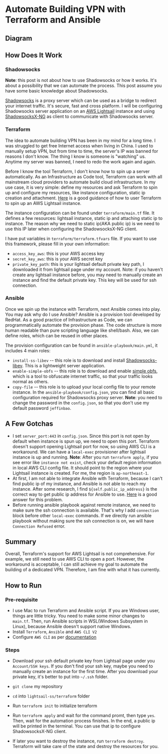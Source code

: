 # Automate Building VPN with Terraform and Ansible

## Diagram

## How Does It Work

### Shadowsocks

**Note**: this post is not about how to use Shadowsocks or how it works. It's about a possibility that we can automate the process. This post assume you have some basic knowledge about Shadowsocks.

[Shadowsocks](https://shadowsocks.org/en/index.html) is a proxy server which can be used as a bridge to redirect your internet traffic. It's secure, fast and cross platform. I will be configuring Shadowsocks server application on an [AWS Lightsail](https://aws.amazon.com/lightsail/) instance and using [ShadowsocksX-NG](https://github.com/shadowsocks/ShadowsocksX-NG/releases) as client to communicate with Shadowsocks server.

### Terraform

The idea to automate building VPN has been in my mind for a long time. I was struggled to get free Internet access when living in China. I used to manually setup VPN, but from time to time, the server's IP was banned for reasons I don't know. The thing I know is someone is "watching" us. Anytime my server was banned, I need to redo the work again and again. 

Before I know the tool Terraform, I don't know how to spin up a server automatically. As an Infrastructure as Code tool, Terraform can work with all mainstream cloud providers to automate build cloud infrastructure. In my use case, it is very simple: define my resources and ask Terraform to spin up and configure my resources, like instance configuration, static ip creation and attachment. [Here](https://www.terraform.io/docs/providers/aws/r/lightsail_instance.html) is a good guidance of how to user Terraform to spin up an AWS Lightsail instance.

The instance configuration can be found under `terraform/main.tf` file. It defines a few resources: lightsail instance, static ip and attaching static ip to instance. The reason why we need to static ip(AKA public ip) is we need to use this IP later when configuring the ShadowsocksX-NG client.

I have put variables in  `terraform/terraform.tfvars` file. If you want to use this framework, please fill in your own information:

- `access_key_aws`: this is your AWS access key
- `secret_key_aws`: this is your AWS secret key
- `private_key_path`: this is your lightsail default private key path, I downloaded it from lightsail page under my account. Note: if you haven't create any lightsail instance before, you may need to manually create an instance and find the default private key. This key will be used for ssh connection.

### Ansible

Once we spin up the instance with Terraform, next Ansible comes into play. You may ask why do I use Ansible? Ansible is a provision tool developed by RedHat. As a good practice of Infrastructure as Code, we can programmatically automate the provision phase. The code structure is more human readable than pure scripting language like shell/bash. Also, we can define roles, which can be reused in other places.

The provision configuration can be found in `ansible-playbook/main.yml`, it includes 4 main roles:

- `install-ss-libev` -- this role is to download and install [Shadowsocks-libev](https://github.com/shadowsocks/shadowsocks-libev). This is a lightweight server application.
- `enable-simple-obfs` -- this role is to download and enable [simple obfs](https://github.com/shadowsocks/simple-obfs), which is a tool to obfuscate internet traffic, so that your traffic looks normal as others.
-  `copy-file` -- this role is to upload your local config file to your remote instance. In the `ansible-playbook/config.json`, you can find all basic configuration required for Shadowsocks proxy server. **Note**: you need to change the password in the `config.json`, so that you don't use my default password `jeffinbao`.

## A Few Gotchas

- I set `server_port:443` in `config.json`. Since this port is not open by default when instance is spun up, we need to open this port. Terraform doesn't support opening Lightsail port for now, so using AWS CLI is a workaround. We can have a `local-exec` provisioner after lightsail instance is up and running. **Note**: After you run `terraform apply`, if you see error like `instance not exist`, check your default region information in local AWS CLI config file. It should point to the region where your Lightsail instance is created. For me, the region is `ap-northeast-1`.
- At first, I am not able to integrate Ansible with Terraform, because I can't find public ip of my instance, and Ansible is not able to reach my instance. After some research, I find `${self.public_ip_address}` is the correct way to get public ip address for Ansible to use. [Here](https://stackoverflow.com/questions/43954895/fail-to-use-terraform-provisioner-with-aws-lightsail) is a good answer for this problem.
- Before running ansible playbook against remote instance, we need to make sure the ssh connection is available. That's why I add `connection` block before other `local-exec` commands. If we directly run ansible playbook without making sure the ssh connection is on, we will have `Connection Refused` error.

## Summary

Overall, Terraform's support for AWS Lightsail is not comprehensive. For example, we still need to use AWS CLI to open a port. However, the workaround is acceptable, I can still achieve my goal to automate the building of a dedicated VPN. Therefore, I am fine with what it has currently.

## How to Run

### Pre-requisite

- I use Mac to run Terraform and Ansible script. If you are Windows user, things are little tricky. You need to make some minor changes to `main.tf`. Then, run Ansible scripts in WSL(Windows Subsystem in Linux), because Ansible doesn't support native Windows. 
- Install `Terraform`, `Ansible` and `AWS CLI V2`
- Configure `AWS CLI` as per [documentation](https://docs.aws.amazon.com/cli/latest/userguide/cli-chap-configure.html)

### Steps

- Download your ssh default private key from Lightsail page under you `Account/SSH keys`. If you don't find your ssh key, maybe you need to manually create an instance for the first time. After you download your private key, it's better to put into `~/.ssh` folder.

- `git clone` my repository
- `cd` into `lightsail-ss/terraform` folder
- Run `terraform init` to initialize terraform
- Run `terraform apply` and wait for the command promt, then type `yes`. Then, wait for the automation process finishes. In the end, a public ip will be printed in the terminal. You can use that ip to configure ShadowsocksX-NG client. 
- If later you want to destroy the instance, run `terraform destroy`. Terraform will take care of the state and destroy the resources for you.



































































